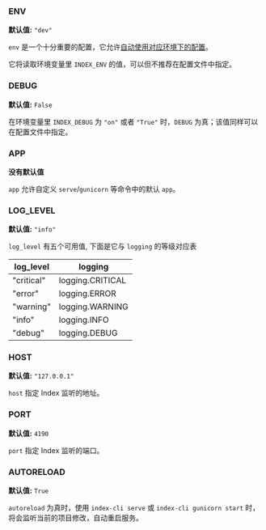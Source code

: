 ### ENV

**默认值:** `"dev"`

`env` 是一个十分重要的配置，它允许[自动使用对应环境下的配置](./index.md#_3)。

它将读取环境变量里 `INDEX_ENV` 的值，可以但不推荐在配置文件中指定。

### DEBUG

**默认值:** `False`

在环境变量里 `INDEX_DEBUG` 为 `"on"` 或者 `"True"` 时，`DEBUG` 为真；该值同样可以在配置文件中指定。

### APP

**没有默认值**

`app` 允许自定义 `serve`/`gunicorn` 等命令中的默认 `app`。

### LOG_LEVEL

**默认值:** `"info"`

`log_level` 有五个可用值, 下面是它与 `logging` 的等级对应表

log_level   | logging
---         | ---
"critical"  | logging.CRITICAL
"error"     | logging.ERROR
"warning"   | logging.WARNING
"info"      | logging.INFO
"debug"     | logging.DEBUG

### HOST

**默认值:** `"127.0.0.1"`

`host` 指定 Index 监听的地址。

### PORT

**默认值:** `4190`

`port` 指定 Index 监听的端口。

### AUTORELOAD

**默认值:** `True`

`autoreload` 为真时，使用 `index-cli serve` 或 `index-cli gunicorn start` 时，将会监听当前的项目修改，自动重启服务。
